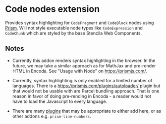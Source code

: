 # Code nodes extension

Provides syntax highlighting for `CodeFragment` and `CodeBlock` nodes using [Prism](https://prismjs.com/). Will not style executable node types like `CodeExpression` and `CodeChunk` which are styled by the base Stencila Web Components.

## Notes

- Currently this addon renders syntax highlighting in the browser. In the future, we may take a similar approach as for MathJax and pre-render HTML in Encoda. See "Usage with Node" on https://prismjs.com/.

- Currently, syntax highlighting is only enabled for a limited number of languages. There is a https://prismjs.com/plugins/autoloader/ plugin but that would not be usable with are Parcel bundling approach. That is one reason in favor of doing pre-rending in Encoda - a reader would not have to load the Javascript to every language.

- There are many [plugins](https://prismjs.com/plugins) that may be appropriate to either add here, or as other addons e.g. `prism-line-numbers`.
